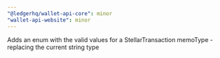 ```yaml
---
"@ledgerhq/wallet-api-core": minor
"wallet-api-website": minor
---
```


Adds an enum with the valid values for a StellarTransaction memoType - replacing the current string type
